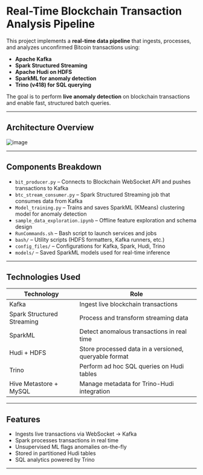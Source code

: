 # Real-Time Blockchain Transaction Analysis Pipeline

This project implements a **real-time data pipeline** that ingests, processes, and analyzes unconfirmed Bitcoin transactions using:

- **Apache Kafka**
- **Spark Structured Streaming**
- **Apache Hudi on HDFS**
- **SparkML for anomaly detection**
- **Trino (v418) for SQL querying**

The goal is to perform **live anomaly detection** on blockchain transactions and enable fast, structured batch queries.

---

## Architecture Overview

![image](https://github.com/user-attachments/assets/34a48f42-ec9c-48d1-8d69-4f63343f22e9)

---

## Components Breakdown

- `bit_producer.py` – Connects to Blockchain WebSocket API and pushes transactions to Kafka  
- `btc_stream_consumer.py` – Spark Structured Streaming job that consumes data from Kafka  
- `Model_training.py` – Trains and saves SparkML (KMeans) clustering model for anomaly detection  
- `sample_data_exploration.ipynb` – Offline feature exploration and schema design  
- `RunCommands.sh` – Bash script to launch services and jobs  
- `bash/` – Utility scripts (HDFS formatters, Kafka runners, etc.)  
- `config_files/` – Configurations for Kafka, Spark, Hudi, Trino  
- `models/` – Saved SparkML models used for real-time inference  

---

## Technologies Used

| Technology | Role |
|------------|------|
| Kafka | Ingest live blockchain transactions |
| Spark Structured Streaming | Process and transform streaming data |
| SparkML | Detect anomalous transactions in real time |
| Hudi + HDFS | Store processed data in a versioned, queryable format |
| Trino | Perform ad hoc SQL queries on Hudi tables |
| Hive Metastore + MySQL | Manage metadata for Trino-Hudi integration |

---

## Features

- Ingests live transactions via WebSocket → Kafka
- Spark processes transactions in real time
- Unsupervised ML flags anomalies on-the-fly
- Stored in partitioned Hudi tables
- SQL analytics powered by Trino

---
